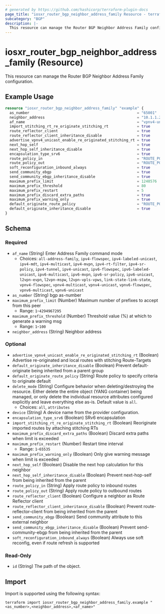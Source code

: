 ```yaml
---
# generated by https://github.com/hashicorp/terraform-plugin-docs
page_title: "iosxr_router_bgp_neighbor_address_family Resource - terraform-provider-iosxr"
subcategory: "BGP"
description: |-
  This resource can manage the Router BGP Neighbor Address Family configuration.
---
```


# iosxr_router_bgp_neighbor_address_family (Resource)

This resource can manage the Router BGP Neighbor Address Family configuration.

## Example Usage

```terraform
resource "iosxr_router_bgp_neighbor_address_family" "example" {
  as_number                                                 = "65001"
  neighbor_address                                          = "10.1.1.2"
  af_name                                                   = "vpnv4-unicast"
  import_stitching_rt_re_originate_stitching_rt             = true
  route_reflector_client                                    = true
  route_reflector_client_inheritance_disable                = true
  advertise_vpnv4_unicast_enable_re_originated_stitching_rt = true
  next_hop_self                                             = true
  next_hop_self_inheritance_disable                         = true
  encapsulation_type_srv6                                   = true
  route_policy_in                                           = "ROUTE_POLICY_1"
  route_policy_out                                          = "ROUTE_POLICY_1"
  soft_reconfiguration_inbound_always                       = true
  send_community_ebgp                                       = true
  send_community_ebgp_inheritance_disable                   = true
  maximum_prefix_limit                                      = 1248576
  maximum_prefix_threshold                                  = 80
  maximum_prefix_restart                                    = 5
  maximum_prefix_discard_extra_paths                        = true
  maximum_prefix_warning_only                               = true
  default_originate_route_policy                            = "ROUTE_POLICY_1"
  default_originate_inheritance_disable                     = true
}
```

<!-- schema generated by tfplugindocs -->
## Schema

### Required

- `af_name` (String) Enter Address Family command mode
  - Choices: `all-address-family`, `ipv4-flowspec`, `ipv4-labeled-unicast`, `ipv4-mdt`, `ipv4-multicast`, `ipv4-mvpn`, `ipv4-rt-filter`, `ipv4-sr-policy`, `ipv4-tunnel`, `ipv4-unicast`, `ipv6-flowspec`, `ipv6-labeled-unicast`, `ipv6-multicast`, `ipv6-mvpn`, `ipv6-sr-policy`, `ipv6-unicast`, `l2vpn-evpn`, `l2vpn-mspw`, `l2vpn-vpls-vpws`, `link-state-link-state`, `vpnv4-flowspec`, `vpnv4-multicast`, `vpnv4-unicast`, `vpnv6-flowspec`, `vpnv6-multicast`, `vpnv6-unicast`
- `as_number` (String) bgp as-number
- `maximum_prefix_limit` (Number) Maximum number of prefixes to accept from this peer
  - Range: `1`-`4294967295`
- `maximum_prefix_threshold` (Number) Threshold value (%) at which to generate a warning msg
  - Range: `1`-`100`
- `neighbor_address` (String) Neighbor address

### Optional

- `advertise_vpnv4_unicast_enable_re_originated_stitching_rt` (Boolean) Advertise re-originated and local routes with stitching Route-Targets
- `default_originate_inheritance_disable` (Boolean) Prevent default-originate being inherited from a parent group
- `default_originate_route_policy` (String) Route policy to specify criteria to originate default
- `delete_mode` (String) Configure behavior when deleting/destroying the resource. Either delete the entire object (YANG container) being managed, or only delete the individual resource attributes configured explicitly and leave everything else as-is. Default value is `all`.
  - Choices: `all`, `attributes`
- `device` (String) A device name from the provider configuration.
- `encapsulation_type_srv6` (Boolean) SRv6 encapsulation
- `import_stitching_rt_re_originate_stitching_rt` (Boolean) Reoriginate imported routes by attaching stitching RTs
- `maximum_prefix_discard_extra_paths` (Boolean) Discard extra paths when limit is exceeded
- `maximum_prefix_restart` (Number) Restart time interval
  - Range: `1`-`65535`
- `maximum_prefix_warning_only` (Boolean) Only give warning message when limit is exceeded
- `next_hop_self` (Boolean) Disable the next hop calculation for this neighbor
- `next_hop_self_inheritance_disable` (Boolean) Prevent next-hop-self from being inherited from the parent
- `route_policy_in` (String) Apply route policy to inbound routes
- `route_policy_out` (String) Apply route policy to outbound routes
- `route_reflector_client` (Boolean) Configure a neighbor as Route Reflector client
- `route_reflector_client_inheritance_disable` (Boolean) Prevent route-reflector-client from being inherited from the parent
- `send_community_ebgp` (Boolean) Send community attribute to this external neighbor
- `send_community_ebgp_inheritance_disable` (Boolean) Prevent send-community-ebgp from being inherited from the parent
- `soft_reconfiguration_inbound_always` (Boolean) Always use soft reconfig, even if route refresh is supported

### Read-Only

- `id` (String) The path of the object.

## Import

Import is supported using the following syntax:

```shell
terraform import iosxr_router_bgp_neighbor_address_family.example "<as_number>,<neighbor_address>,<af_name>"
```

